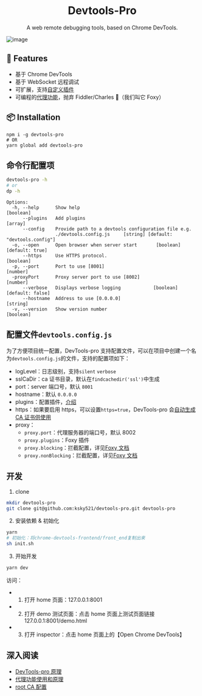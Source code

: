 <h1 align="center">Devtools-Pro</h1>

<div align="center">
A web remote debugging tools, based on Chrome DevTools.
</div>

![image](https://user-images.githubusercontent.com/1073262/118256057-9eceed00-b4df-11eb-94f4-74676c2d8c9b.png)

## 🎉 Features

-   基于 Chrome DevTools
-   基于 WebSocket 远程调试
-   可扩展，支持[自定义插件](./docs/advanced.md)
-   可编程的[代理功能](./docs/foxy.md)，抛弃 Fiddler/Charles 🌟（我们叫它 Foxy）

## 📦 Installation

```shell
npm i -g devtools-pro
# OR
yarn global add devtools-pro
```

## 命令行配置项

```bash
devtools-pro -h
# or
dp -h
```

```
Options:
  -h, --help      Show help                                            [boolean]
      --plugins   Add plugins                                            [array]
      --config    Provide path to a devtools configuration file e.g.
                  ./devtools.config.js     [string] [default: "devtools.config"]
  -o, --open      Open browser when server start       [boolean] [default: true]
      --https     Use HTTPS protocol.                                  [boolean]
  -p, --port      Port to use [8001]                                    [number]
  -proxyPort      Proxy server port to use [8002]                       [number]
      --verbose   Displays verbose logging            [boolean] [default: false]
      --hostname  Address to use [0.0.0.0]                              [string]
  -v, --version   Show version number                                  [boolean]
```

## 配置文件`devtools.config.js`

为了方便项目统一配置，DevTools-pro 支持配置文件，可以在项目中创建一个名为`devtools.config.js`的文件，支持的配置项如下：

-   logLevel：日志级别，支持`silent` `verbose`
-   sslCaDir：ca 证书目录，默认在`findcachedir('ssl')`中生成
-   port：server 端口号，默认 `8001`
-   hostname：默认 `0.0.0.0`
-   plugins：配置插件，[介绍](./docs/advanced.md)
-   https：如果要启用 https，可以设置`https=true`，DevTools-pro 会[自动生成 CA 证书供使用](./docs/rootCA.md)
-   proxy：
    -   `proxy.port`：代理服务器的端口号，默认 8002
    -   `proxy.plugins`：Foxy 插件
    -   `proxy.blocking`：拦截配置，详见[Foxy 文档](./docs/foxy.md)
    -   `proxy.nonBlocking`：拦截配置，详见[Foxy 文档](./docs/foxy.md)

## 开发

1. clone

```bash
mkdir devtools-pro
git clone git@github.com:ksky521/devtools-pro.git devtools-pro
```

2. 安装依赖 & 初始化

```bash
yarn
# 初始化：将chrome-devtools-frontend/front_end复制出来
sh init.sh
```

3. 开始开发

```bash
yarn dev
```

访问：

-   1. 打开 home 页面：127.0.0.1:8001
-   2. 打开 demo 测试页面：点击 home 页面上测试页面链接 127.0.0.1:8001/demo.html
-   3. 打开 inspector：点击 home 页面上的【Open Chrome DevTools】

## 深入阅读

-   [DevTools-pro 原理](./docs/advanced.md)
-   [代理功能使用和原理](./docs/foxy.md)
-   [root CA 配置](./docs/rootCA.md)
